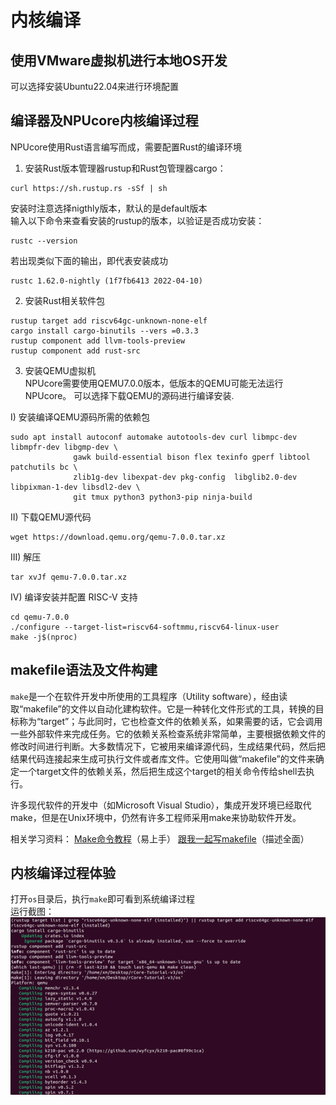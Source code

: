 # 内核编译
## 使用VMware虚拟机进行本地OS开发  
可以选择安装Ubuntu22.04来进行环境配置

## 编译器及NPUcore内核编译过程  
NPUcore使用Rust语言编写而成，需要配置Rust的编译环境
1. 安装Rust版本管理器rustup和Rust包管理器cargo：
```shell
curl https://sh.rustup.rs -sSf | sh 
```
安装时注意选择nigthly版本，默认的是default版本   
输入以下命令来查看安装的rustup的版本，以验证是否成功安装：
```shell
rustc --version
```
若出现类似下面的输出，即代表安装成功
```shell
rustc 1.62.0-nightly (1f7fb6413 2022-04-10)
```
2. 安装Rust相关软件包
```shell
rustup target add riscv64gc-unknown-none-elf
cargo install cargo-binutils --vers =0.3.3
rustup component add llvm-tools-preview
rustup component add rust-src
```

3. 安装QEMU虚拟机  
NPUcore需要使用QEMU7.0.0版本，低版本的QEMU可能无法运行NPUcore。
可以选择下载QEMU的源码进行编译安装.

I) 安装编译QEMU源码所需的依赖包
```shell
sudo apt install autoconf automake autotools-dev curl libmpc-dev libmpfr-dev libgmp-dev \
              gawk build-essential bison flex texinfo gperf libtool patchutils bc \
              zlib1g-dev libexpat-dev pkg-config  libglib2.0-dev libpixman-1-dev libsdl2-dev \
              git tmux python3 python3-pip ninja-build
```

II) 下载QEMU源代码
```shell
wget https://download.qemu.org/qemu-7.0.0.tar.xz
```

III) 解压
```shell
tar xvJf qemu-7.0.0.tar.xz
```

IV) 编译安装并配置 RISC-V 支持
```shell
cd qemu-7.0.0
./configure --target-list=riscv64-softmmu,riscv64-linux-user
make -j$(nproc)
```

## makefile语法及文件构建
`make`是一个在软件开发中所使用的工具程序（Utility software），经由读取“makefile”的文件以自动化建构软件。它是一种转化文件形式的工具，转换的目标称为“target”；与此同时，它也检查文件的依赖关系，如果需要的话，它会调用一些外部软件来完成任务。它的依赖关系检查系统非常简单，主要根据依赖文件的修改时间进行判断。大多数情况下，它被用来编译源代码，生成结果代码，然后把结果代码连接起来生成可执行文件或者库文件。它使用叫做“makefile”的文件来确定一个target文件的依赖关系，然后把生成这个target的相关命令传给shell去执行。

许多现代软件的开发中（如Microsoft Visual Studio），集成开发环境已经取代make，但是在Unix环境中，仍然有许多工程师采用make来协助软件开发。

相关学习资料：
[Make命令教程](https://www.ruanyifeng.com/blog/2015/02/make.html)（易上手）
[跟我一起写makefile](https://seisman.github.io/how-to-write-makefile/overview.html)（描述全面）


## 内核编译过程体验
打开`os`目录后，执行`make`即可看到系统编译过程  
运行截图：
![](./../pic/p1_1a.png)

